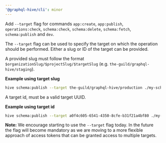 ```yaml
---
'@graphql-hive/cli': minor
---
```


Add `--target` flag for commands `app:create`, `app:publish`, `operations:check`, `schema:check`,
`schema:delete`, `schema:fetch`, `schema:publish` and `dev`.

The `--target` flag can be used to specify the target on which the operation should be performed.
Either a slug or ID of the target can be provided.

A provided slug must follow the format `$organizationSlug/$projectSlug/$targetSlug` (e.g.
`the-guild/graphql-hive/staging`).

**Example using target slug**

```bash
hive schema:publish --target the-guild/graphql-hive/production ./my-schema.graphql
```

A target id, must be a valid target UUID.

**Example using target id**

```bash
hive schema:publish --target a0f4c605-6541-4350-8cfe-b31f21a4bf80 ./my-schema.graphql
```

**Note:** We encourage starting to use the `--target` flag today. In the future the flag will become
mandatory as we are moving to a more flexible approach of access tokens that can be granted access
to multiple targets.
